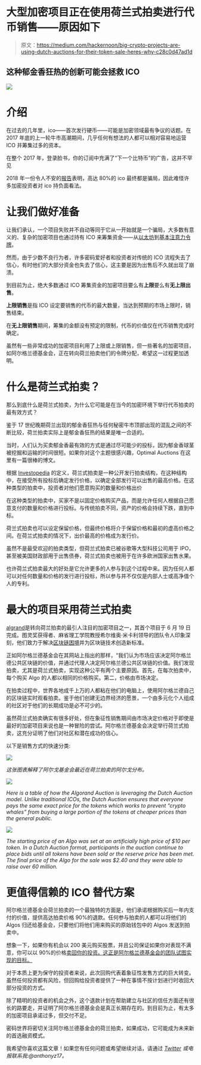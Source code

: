 # 大型加密项目正在使用荷兰式拍卖进行代币销售——原因如下

> 原文：<https://medium.com/hackernoon/big-crypto-projects-are-using-dutch-auctions-for-their-token-sale-heres-why-c28c0d47ad1d>

## 这种郁金香狂热的创新可能会拯救 ICO

![](img/b92ae444fc39341a03699551cc7a686c.png)

# 介绍

在过去的几年里，ico——首次发行硬币——可能是加密领域最有争议的话题。在 2017 年底的上一轮牛市高潮期间，几乎任何有想法的人都可以相对容易地运营 ICO 并筹集过多的资本。

在整个 2017 年，登录脸书，你的订阅中充满了“下一个比特币”的广告，这并不罕见

2018 年一份令人不安的[报告](https://research.bloomberg.com/pub/res/d28giW28tf6G7T_Wr77aU0gDgFQ)表明，高达 80%的 ico 最终都是骗局，因此难怪许多加密投资者对 ico 持负面看法。

# 让我们做好准备

让我们承认，一个项目失败并不自动等同于它从一开始就是一个骗局，大多数有意义的、复杂的加密项目也通过持有 ICO 来筹集资金——从[以太坊](https://www.ethereum.org/)到[基本注意力令牌](https://basicattentiontoken.org/)。

然而，由于少数不良行为者，许多密码爱好者和投资者对传统的 ICO 流程失去了信心，有时他们的大部分资金也失去了信心，这主要是因为出售后不久就出现了崩溃。

到目前为止，绝大多数通过 ICO 筹集资金的加密项目要么有**上限**要么有**无上限出售**。

**上限销售**是指 ICO 设定要销售的代币的最大数量，当达到预期的市场上限时，销售结束。

在**无上限销售**期间，筹集的金额没有预定的限制，代币的价值仅在代币销售完成时确定。

虽然有一些非常成功的加密项目利用了上限或上限销售，但一些著名的加密项目，如阿尔格兰德基金会，正在转向荷兰拍卖他们的令牌分配，希望这一过程更加透明。

# 什么是荷兰式拍卖？

那么到底什么是荷兰式拍卖，为什么它可能是在当今的加密环境下举行代币拍卖的最有效方式？

鉴于 17 世纪晚期荷兰出现的郁金香狂热与任何秘密牛市顶部出现的混乱之间的不断比较，荷兰拍卖实际上是郁金香狂热的结果是唯一合适的。

当时，人们认为买卖郁金香最有效的方式是通过尽可能少的投标，因为郁金香球茎被挖掘和运输的时间很短。如果你对这个主题很感兴趣，Optimal Auctions 在这里有一篇很棒的博文。

根据 [Investopedia](https://www.investopedia.com/terms/d/dutchauction.asp) 的定义，荷兰式拍卖是一种公开发行拍卖结构，在这种结构中，在接受所有投标后确定发行价格，以确定全部发行可以出售的最高价格。在这种类型的拍卖中，投资者对他们愿意购买的数量和价格出价

在这种类型的拍卖中，买家不是以固定价格购买产品，而是允许任何人根据自己愿意支付的数量和价格进行投标。与传统拍卖不同，资产的价格会持续下跌，直到中标。

荷兰式拍卖也可以设定保留价格，但最终价格将介于保留价格和最初的虚高价格之间。在荷兰式拍卖的情况下，出价最高的价格成为发行价。

虽然不是最受欢迎的拍卖类型，但荷兰式拍卖已被谷歌等大型科技公司用于 IPO，甚至被美国财政部用于出售债券，荷兰式拍卖也被用于在许多欧洲国家出售水果。

也许荷兰式拍卖最大的好处是它允许更多的人参与到这个过程中来。因为任何人都可以对任何数量和价格的发行进行投标，所以参与并不仅仅是内部人士或高净值个人的专利。

# 最大的项目采用荷兰式拍卖

[algrand](https://www.algorand.com/resources/white-papers)是转向荷兰拍卖的最引人注目的加密项目之一，其首个项目于 6 月 19 日完成。图灵奖获得者、麻省理工学院教授希尔维奥·米卡利领导的团队令人印象深刻，他们致力于解决[区块链困境](https://www.coinbureau.com/analysis/solving-blockchain-trilemma/)并为区块链技术创造新标准。

正如阿尔格兰德基金会在其网站上指出的那样，“我们认为市场应该决定阿尔格兰德公共区块链的价值，并通过代理人决定阿尔格兰德公共区块链的价值。我们发现拍卖，尤其是荷兰式拍卖，实现这种公平有两个主要原因。首先，在每次拍卖中，每个购买 Algo 的人都以相同的价格购买。第二，价格由市场决定。

在拍卖过程中，世界各地成千上万的人都粘在他们的电脑上，使用阿尔格兰德自己的区块链实时观看拍卖。鉴于他们创建无边界经济的愿景，一个由多元化个人组成的社区对于他们的长期成功是必不可少的。

虽然荷兰式拍卖确实有很多好处，但在象征性销售期间由市场决定价格对于即使是最好的加密项目来说也是一种冒险的尝试。阿尔格兰德基金会决定举行荷兰式拍卖，这充分证明了他们对社区和潜在成功的信心。

以下是销售方式的快速分类:

![](img/01c239f3f8f9177cd90e2780a704a248.png)

*这张图表解释了阿尔戈基金会最近在荷兰拍卖的阿尔戈分布。*

![](img/9a8cb70931ca4c73ffdf9feb08be4948.png)

*Here is a table of how the Algorand Auction is leveraging the Dutch Auction model. Unlike traditional ICOs, the Dutch Auction ensures that everyone pays the same exact price for the tokens which works to prevent “crypto whales” from buying a large portion of the tokens at cheaper prices than the general public.*

![](img/b2531137da4cca00e5e63536043be69c.png)

*The starting price of an Algo was set at an artificially high price of $10 per token. In a Dutch Auction format, participants in the auction continue to place bids until all tokens have been sold or the reserve price has been met. The final price of the Algo for the sale was $2.40 and they were able to raise over 60 million.*

# 更值得信赖的 ICO 替代方案

阿尔格兰德基金会荷兰拍卖的一个最独特的方面是，他们承诺根据购买后一年内支付的价值，提供高达拍卖价格 90%的退款。任何参与拍卖的人都可以将他们的 Algos 归还给基金会，只要他们将他们用来购买的原始钱包中的 Algos 发送到拍卖中。

想象一下，如果你有机会以 200 美元购买股票，并且公司保证如果你对表现不满意，你可以以 90%的价格[卖回你的投资。这正是阿尔格兰德基金会的团队试图实现的目标。](https://algorand.foundation/algorand-foundation-announces-first-auction)

对于本质上更为保守的投资者来说，此次回购代表着象征性发售方式的巨大转变。虽然任何投资都有风险，但回购给投资者提供了一种在事情不按计划进行时收回大部分投资的方式。

除了精明的投资者的机会之外，这个退款计划在帮助建立与社区的信任方面还有很长的路要走，并证明了阿尔格兰德基金会是真正长期存在的。到目前为止，有太多的加密项目承诺过多，但交付不足。

密码世界将密切关注阿尔格兰德基金会的荷兰拍卖，如果成功，它可能成为未来新的首选融资模式。

我希望你喜欢这篇文章！如果您有任何问题或希望继续对话，请通过 [*Twitter*](https://twitter.com/anthonyjz17) *或电报联系我:@anthonyz17。*
